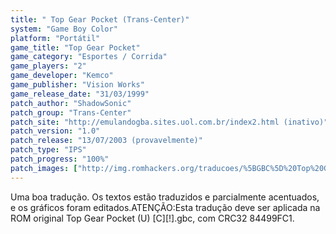 ```yaml
---
title: " Top Gear Pocket (Trans-Center)"
system: "Game Boy Color"
platform: "Portátil"
game_title: "Top Gear Pocket"
game_category: "Esportes / Corrida"
game_players: "2"
game_developer: "Kemco"
game_publisher: "Vision Works"
game_release_date: "31/03/1999"
patch_author: "ShadowSonic"
patch_group: "Trans-Center"
patch_site: "http://emulandogba.sites.uol.com.br/index2.html (inativo)"
patch_version: "1.0"
patch_release: "13/07/2003 (provavelmente)"
patch_type: "IPS"
patch_progress: "100%"
patch_images: ["http://img.romhackers.org/traducoes/%5BGBC%5D%20Top%20Gear%20Pocket%20-%20Trans-Center%20-%201.png","http://img.romhackers.org/traducoes/%5BGBC%5D%20Top%20Gear%20Pocket%20-%20Trans-Center%20-%202.png","http://img.romhackers.org/traducoes/%5BGBC%5D%20Top%20Gear%20Pocket%20-%20Trans-Center%20-%203.png"]
---
```

Uma boa tradução. Os textos estão traduzidos e parcialmente acentuados, e os gráficos foram editados.ATENÇÃO:Esta tradução deve ser aplicada na ROM original Top Gear Pocket (U) [C][!].gbc, com CRC32 84499FC1.